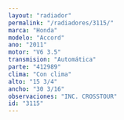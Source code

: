 ```yaml
---
layout: "radiador"
permalink: "/radiadores/3115/"
marca: "Honda"
modelo: "Accord"
ano: "2011"
motor: "V6 3.5"
transmision: "Automática"
parte: "412989"
clima: "Con clima"
alto: "15 3/4"
ancho: "30 3/16"
observaciones: "INC. CROSSTOUR"
id: "3115"
---
```


